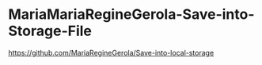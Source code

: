 # MariaMariaRegineGerola-Save-into-Storage-File
https://github.com/MariaRegineGerola/Save-into-local-storage
